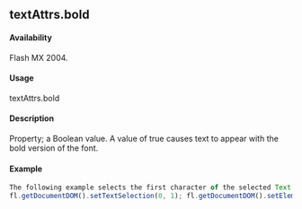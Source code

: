 ## textAttrs.bold

#### Availability

Flash MX 2004.

#### Usage

textAttrs.bold

#### Description

Property; a Boolean value. A value of true causes text to appear with the bold version of the font.

#### Example

```javascript
The following example selects the first character of the selected Text object and sets the bold property to true:
fl.getDocumentDOM().setTextSelection(0, 1); fl.getDocumentDOM().setElementTextAttr('bold', true);

```
